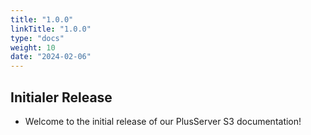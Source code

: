 ```yaml
---
title: "1.0.0"
linkTitle: "1.0.0"
type: "docs"
weight: 10
date: "2024-02-06"
---
```


## Initialer Release

- Welcome to the initial release of our PlusServer S3 documentation!
